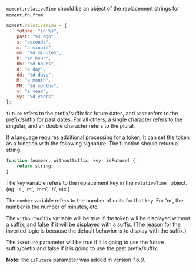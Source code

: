 `moment.relativeTime` should be an object of the replacement strings for `moment.fn.from`.

```javascript
moment.relativeTime = {
    future: "in %s",
    past: "%s ago",
    s: "seconds",
    m: "a minute",
    mm: "%d minutes",
    h: "an hour",
    hh: "%d hours",
    d: "a day",
    dd: "%d days",
    M: "a month",
    MM: "%d months",
    y: "a year",
    yy: "%d years"
};
```

`future` refers to the prefix/suffix for future dates, and `past` refers to the prefix/suffix for past dates. For all others, a single character refers to the singular, and an double character refers to the plural.

If a language requires additional processing for a token, It can set the token as a function with the following signature.
The function should return a string.

```javascript
function (number, withoutSuffix, key, isFuture) {
    return string;
}
```

The `key` variable refers to the replacement key in the `relativeTime ` object. (eg. 's', 'm', 'mm', 'h', etc.)

The `number` variable refers to the number of units for that key. For 'm', the number is the number of minutes, etc.

The `withoutSuffix` variable will be true if the token will be displayed without a suffix, and false if it will be displayed with a suffix. (The reason for the inverted logic is because the default behavior is to display with the suffix.)

The `isFuture` parameter will be true if it is going to use the future suffix/prefix and false if it is going to use the past prefix/suffix.

**Note:** the `isFuture` parameter was added in version *1.6.0*.
